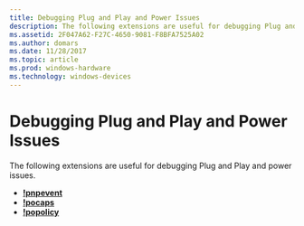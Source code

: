 ```yaml
---
title: Debugging Plug and Play and Power Issues
description: The following extensions are useful for debugging Plug and Play and power issues.
ms.assetid: 2F047A62-F27C-4650-9081-F8BFA7525A02
ms.author: domars
ms.date: 11/28/2017
ms.topic: article
ms.prod: windows-hardware
ms.technology: windows-devices
---
```


# Debugging Plug and Play and Power Issues


The following extensions are useful for debugging Plug and Play and power issues.

-   [**!pnpevent**](-pnpevent.md)
-   [**!pocaps**](-pocaps.md)
-   [**!popolicy**](-popolicy.md)

 

 





